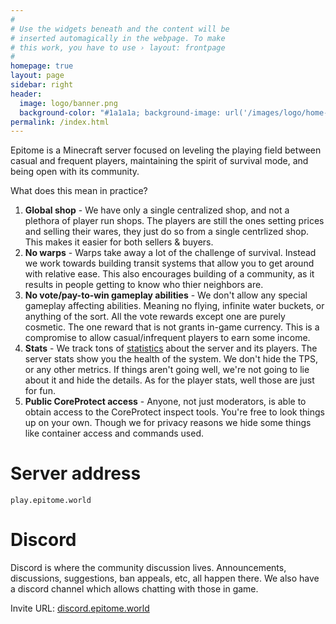 ```yaml
---
#
# Use the widgets beneath and the content will be
# inserted automagically in the webpage. To make
# this work, you have to use › layout: frontpage
#
homepage: true
layout: page
sidebar: right
header:
  image: logo/banner.png
  background-color: "#1a1a1a; background-image: url('/images/logo/home-banner-bg.png'); background-repeat: no-repeat; background-position-x: right; background-position-y: bottom;"
permalink: /index.html
---
```

Epitome is a Minecraft server focused on leveling the playing field between casual and frequent players, maintaining the spirit of survival mode, and being open with its community.

What does this mean in practice?
1. **Global shop** - We have only a single centralized shop, and not a plethora of player run shops. The players are still the ones setting prices and selling their wares, they just do so from a single centrlized shop. This makes it easier for both sellers & buyers.
2. **No warps** - Warps take away a lot of the challenge of survival. Instead we work towards building transit systems that allow you to get around with relative ease. This also encourages building of a community, as it results in people getting to know who thier neighbors are.
3. **No vote/pay-to-win gameplay abilities** - We don't allow any special gameplay affecting abilities. Meaning no flying, infinite water buckets, or anything of the sort. All the vote rewards except one are purely cosmetic. The one reward that is not grants in-game currency. This is a compromise to allow casual/infrequent players to earn some income.
4. **Stats** - We track tons of [statistics](https://stats.epitome.world) about the server and its players. The server stats show you the health of the system. We don't hide the TPS, or any other metrics. If things aren't going well, we're not going to lie about it and hide the details. As for the player stats, well those are just for fun.
5. **Public CoreProtect access** - Anyone, not just moderators, is able to obtain access to the CoreProtect inspect tools. You're free to look things up on your own. Though we for privacy reasons we hide some things like container access and commands used.

# Server address

`play.epitome.world`

# Discord

Discord is where the community discussion lives. Announcements, discussions, suggestions, ban appeals, etc, all happen there. We also have a discord channel which allows chatting with those in game.

Invite URL: [discord.epitome.world](http://discord.epitome.world)
